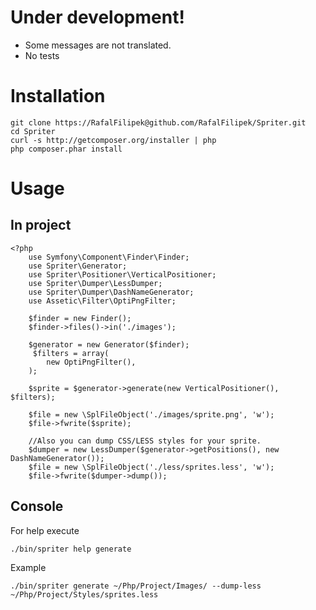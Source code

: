 Under development!
==================

 * Some messages are not translated.
 * No tests

Installation
============

```
git clone https://RafalFilipek@github.com/RafalFilipek/Spriter.git
cd Spriter
curl -s http://getcomposer.org/installer | php
php composer.phar install
```

Usage
=====

In project
----------

```
<?php
	use Symfony\Component\Finder\Finder;
	use Spriter\Generator;
	use Spriter\Positioner\VerticalPositioner;
	use Spriter\Dumper\LessDumper;
	use Spriter\Dumper\DashNameGenerator;
	use Assetic\Filter\OptiPngFilter;

	$finder = new Finder();
	$finder->files()->in('./images');

	$generator = new Generator($finder);
	 $filters = array(
		new OptiPngFilter(),
	);

	$sprite = $generator->generate(new VerticalPositioner(), $filters);

	$file = new \SplFileObject('./images/sprite.png', 'w');
	$file->fwrite($sprite);

	//Also you can dump CSS/LESS styles for your sprite.
	$dumper = new LessDumper($generator->getPositions(), new DashNameGenerator());
	$file = new \SplFileObject('./less/sprites.less', 'w');
	$file->fwrite($dumper->dump());
```

Console
-------

For help execute

```
./bin/spriter help generate
```

Example

```
./bin/spriter generate ~/Php/Project/Images/ --dump-less ~/Php/Project/Styles/sprites.less
```
